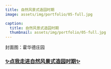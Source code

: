 ```yaml
---
title: 自然风景式造园时期
image: assets/img/portfolio/05-full.jpg

caption:
  title: 自然风景式造园时期
  thumbnail: assets/img/portfolio/05-full.jpg
---
```


封面图：霍华德庄园

### [✨点我走进自然风景式造园时期✨](./5)

